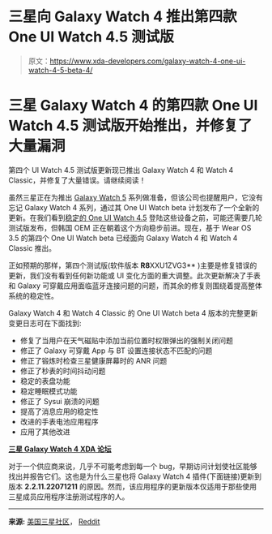 # 三星向 Galaxy Watch 4 推出第四款 One UI Watch 4.5 测试版

> 原文：<https://www.xda-developers.com/galaxy-watch-4-one-ui-watch-4-5-beta-4/>

# 三星 Galaxy Watch 4 的第四款 One UI Watch 4.5 测试版开始推出，并修复了大量漏洞

第四个 UI Watch 4.5 测试版更新现已推出 Galaxy Watch 4 和 Watch 4 Classic，并修复了大量错误。请继续阅读！

虽然三星正在为推出 [Galaxy Watch 5](https://www.xda-developers.com/samsung-galaxy-watch-5/) 系列做准备，但该公司也提醒用户，它没有忘记 Galaxy Watch 4 系列，通过其 One UI Watch beta 计划发布了一个全新的更新。在我们看到[稳定的 One UI Watch 4.5](https://www.xda-developers.com/samsung-announces-one-ui-watch-4-5/) 登陆这些设备之前，可能还需要几轮测试版发布，但韩国 OEM 正在朝着这个方向稳步前进。现在，基于 Wear OS 3.5 的第四个 One UI Watch beta 已经面向 Galaxy Watch 4 和 Watch 4 Classic 推出。

正如预期的那样，第四个测试版(软件版本 **R8**XXU1ZVG3** )主要是修复错误的更新，我们没有看到任何新功能或 UI 变化方面的重大调整。此次更新解决了手表和 Galaxy 可穿戴应用面临蓝牙连接问题的问题，而其余的修复则围绕着提高整体系统的稳定性。

Galaxy Watch 4 和 Watch 4 Classic 的 One UI Watch beta 4 版本的完整更新变更日志可在下面找到:

*   修复了当用户在天气磁贴中添加当前位置时权限弹出的强制关闭问题
*   修正了 Galaxy 可穿戴 App 与 BT 设置连接状态不匹配的问题
*   修正了锻炼时检查三星健康屏幕时的 ANR 问题
*   修正了秒表的时间抖动问题
*   稳定的表盘功能
*   稳定睡眠模式功能
*   修正了 Sysui 崩溃的问题
*   提高了消息应用的稳定性
*   改进的手表电池应用程序
*   应用了其他改进

**[三星 Galaxy Watch 4 XDA 论坛](https://forum.xda-developers.com/f/samsung-galaxy-watch-4.12439/)**

对于一个供应商来说，几乎不可能考虑到每一个 bug，早期访问计划使社区能够找出并报告它们。这也是为什么三星也将 Galaxy Watch 4 插件(下面链接)更新到版本 **2.2.11.22071211** 的原因。然而，该应用程序的更新版本仅适用于那些使用三星成员应用程序注册测试程序的人。

* * *

**来源:** [美国三星社区](https://us.community.samsung.com/t5/Tips/4th-Beta-Software-Update-Jul-13th/m-p/2314521)， [Reddit](https://www.reddit.com/r/GalaxyWatch/comments/vxvdfi/)